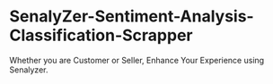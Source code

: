# SenalyZer-Sentiment-Analysis-Classification-Scrapper
Whether you are Customer or Seller, Enhance Your Experience using Senalyzer.
